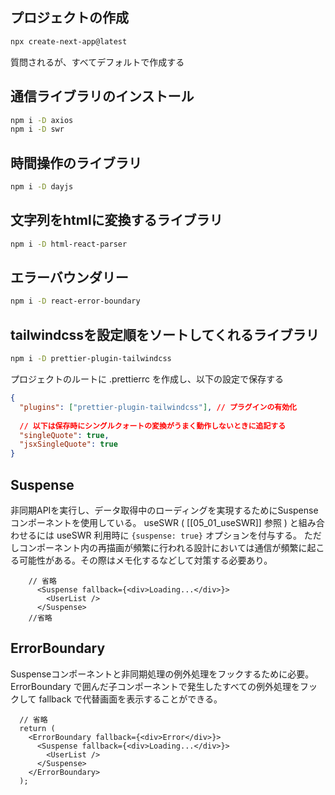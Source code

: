 ## プロジェクトの作成

```sh
npx create-next-app@latest
```

質問されるが、すべてデフォルトで作成する

## 通信ライブラリのインストール

```sh
npm i -D axios
npm i -D swr
```

## 時間操作のライブラリ

```sh
npm i -D dayjs
```

## 文字列をhtmlに変換するライブラリ

```sh
npm i -D html-react-parser
```

## エラーバウンダリー

```sh
npm i -D react-error-boundary
```

## tailwindcssを設定順をソートしてくれるライブラリ 

```sh
npm i -D prettier-plugin-tailwindcss
```

プロジェクトのルートに .prettierrc を作成し、以下の設定で保存する

```json
{
  "plugins": ["prettier-plugin-tailwindcss"], // プラグインの有効化
  
  // 以下は保存時にシングルクォートの変換がうまく動作しないときに追記する
  "singleQuote": true,
  "jsxSingleQuote": true
}
```

## Suspense 

非同期APIを実行し、データ取得中のローディングを実現するためにSuspenseコンポーネントを使用している。
useSWR ( [[05_01_useSWR]] 参照 ) と組み合わせるには useSWR 利用時に ``` {suspense: true} ``` オプションを付与する。
ただしコンポーネント内の再描画が頻繁に行われる設計においては通信が頻繁に起こる可能性がある。その際はメモ化するなどして対策する必要あり。

```tsx
	// 省略
      <Suspense fallback={<div>Loading...</div>}>
        <UserList />
      </Suspense>
	//省略
```

## ErrorBoundary 

Suspenseコンポーネントと非同期処理の例外処理をフックするために必要。ErrorBoundary で囲んだ子コンポーネントで発生したすべての例外処理をフックして fallback で代替画面を表示することができる。

```tsx
  // 省略
  return (
    <ErrorBoundary fallback={<div>Error</div>}>
      <Suspense fallback={<div>Loading...</div>}>
        <UserList />
      </Suspense>
    </ErrorBoundary>
  );
```